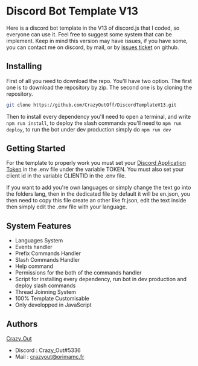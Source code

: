 # Discord Bot Template V13

Here is a discord bot template in the V13 of discord.js that I coded, so everyone can use it. Feel free to suggest some system that can be implement. Keep in mind this version may have issues, if you have some, you can contact me on discord, by mail, or by [issues ticket](https://github.com/CrazyOutOff/DiscordTemplateV13/issues) on github.

## Installing

First of all you need to download the repo. You'll have two option. The first one is to download the repository by zip. The second one is by cloning the repository.

```bash
git clone https://github.com/CrazyOutOff/DiscordTemplateV13.git
```

Then to install every dependency you'll need to open a terminal, and write ```npm run install```, to deploy the slash commands you'll need to ```npm run deploy```, to run the bot under dev production simply do ```npm run dev```

## Getting Started

For the template to properly work you must set your [Discord Application Token](https://discord.dev) in the .env file under the variable TOKEN. You must also set your client id in the variable CLIENTID in the .env file.

If you want to add you're own languages or simply change the text go into the folders lang, then in the dedicated file by default it will be en.json, you then need to copy this file create an other like fr.json, edit the text inside then simply edit the .env file with your language.

## System Features

* Languages System
* Events handler
* Prefix Commands Handler
* Slash Commands Handler
* Help command
* Permissions for the both of the commands handler
* Script for installing every dependency, run bot in dev production and deploy slash commands
* Thread Joinning System
* 100% Template Customisable
* Only developped in JavaScript

## Authors

[Crazy_Out](https://github.com/CrazyOutOff)
* Discord : Crazy_Out#5336  
* Mail : crazyout@orimamc.fr
